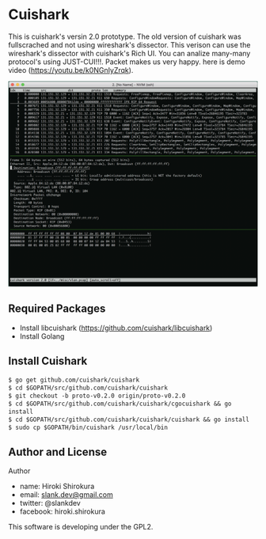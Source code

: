 
# Cuishark

This is cuishark's versin 2.0 prototype.
The old version of cuishark was fullscrached and not using wireshark's dissector.
This verison can use the wireshark's dissector with cuishark's Rich UI.
You can analize many-many protocol's using JUST-CUI!!!.
Packet makes us very happy. here is demo video (https://youtu.be/k0NGnIyZrqk).

![](misc/cuishark.png)

## Required Packages

- Install libcuishark (https://github.com/cuishark/libcuishark)
- Install Golang

## Install Cuishark

```
$ go get github.com/cuishark/cuishark
$ cd $GOPATH/src/github.com/cuishark/cuishark
$ git checkout -b proto-v0.2.0 origin/proto-v0.2.0
$ cd $GOPATH/src/github.com/cuishark/cuishark/cgocuishark && go install
$ cd $GOPATH/src/github.com/cuishark/cuishark/cuishark && go install
$ sudo cp $GOPATH/bin/cuishark /usr/local/bin
```

## Author and License

Author
- name: Hiroki Shirokura
- email: slank.dev@gmail.com
- twitter: @slankdev
- facebook: hiroki.shirokura

This software is developing under the GPL2.

